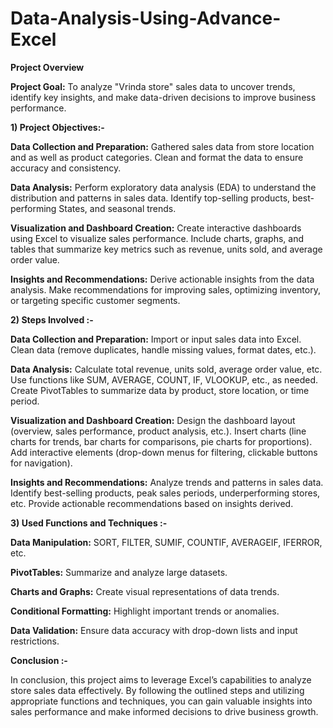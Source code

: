 # Data-Analysis-Using-Advance-Excel

**Project Overview**

**Project Goal:**
To analyze "Vrinda store" sales data to uncover trends, identify key insights, and make data-driven decisions to improve business performance.

**1) Project Objectives:-**

**Data Collection and Preparation:**
Gathered sales data from store location and as well as product categories.
Clean and format the data to ensure accuracy and consistency.

**Data Analysis:**
Perform exploratory data analysis (EDA) to understand the distribution and patterns in sales data.
Identify top-selling products, best-performing States, and seasonal trends.

**Visualization and Dashboard Creation:**
Create interactive dashboards using Excel to visualize sales performance.
Include charts, graphs, and tables that summarize key metrics such as revenue, units sold, and average order value.

**Insights and Recommendations:**
Derive actionable insights from the data analysis.
Make recommendations for improving sales, optimizing inventory, or targeting specific customer segments.

**2) Steps Involved :-**

**Data Collection and Preparation:**
Import or input sales data into Excel.
Clean data (remove duplicates, handle missing values, format dates, etc.).

**Data Analysis:**
Calculate total revenue, units sold, average order value, etc.
Use functions like SUM, AVERAGE, COUNT, IF, VLOOKUP, etc., as needed.
Create PivotTables to summarize data by product, store location, or time period.

**Visualization and Dashboard Creation:**
Design the dashboard layout (overview, sales performance, product analysis, etc.).
Insert charts (line charts for trends, bar charts for comparisons, pie charts for proportions).
Add interactive elements (drop-down menus for filtering, clickable buttons for navigation).

**Insights and Recommendations:**
Analyze trends and patterns in sales data.
Identify best-selling products, peak sales periods, underperforming stores, etc.
Provide actionable recommendations based on insights derived.

**3) Used Functions and Techniques :-**

**Data Manipulation:** SORT, FILTER, SUMIF, COUNTIF, AVERAGEIF, IFERROR, etc.

**PivotTables:** Summarize and analyze large datasets.

**Charts and Graphs:** Create visual representations of data trends.

**Conditional Formatting:** Highlight important trends or anomalies.

**Data Validation:** Ensure data accuracy with drop-down lists and input restrictions.

**Conclusion :-**

In conclusion, this project aims to leverage Excel’s capabilities to analyze store sales data effectively. By following the outlined steps and utilizing appropriate functions and techniques, you can gain valuable insights into sales performance and make informed decisions to drive business growth.




